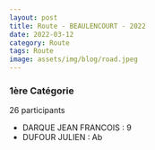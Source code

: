 ```yaml
---
layout: post
title: Route - BEAULENCOURT - 2022
date: 2022-03-12
category: Route
tags: Route
image: assets/img/blog/road.jpeg
---
```


### 1ère Catégorie
26 participants
- DARQUE JEAN FRANCOIS : 9
- DUFOUR JULIEN : Ab
